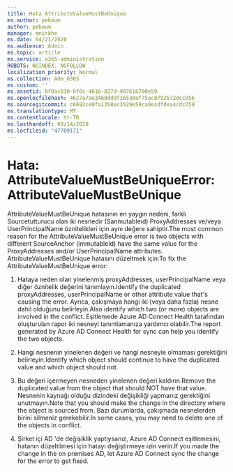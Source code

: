 ```yaml
---
title: Hata AttributeValueMustBeUnique
ms.author: pebaum
author: pebaum
manager: mnirkhe
ms.date: 04/21/2020
ms.audience: Admin
ms.topic: article
ms.service: o365-administration
ROBOTS: NOINDEX, NOFOLLOW
localization_priority: Normal
ms.collection: Adm_O365
ms.custom: ''
ms.assetid: bf8ac830-6f0c-4616-827d-987616700e59
ms.openlocfilehash: 4627a7ae34b0dd9f16538ef75ac8792672dcc056
ms.sourcegitcommit: c6692ce0fa1358ec3529e59ca0ecdfdea4cdc759
ms.translationtype: MT
ms.contentlocale: tr-TR
ms.lasthandoff: 09/14/2020
ms.locfileid: "47709171"
---
```

# <a name="error-attributevaluemustbeunique"></a><span data-ttu-id="24229-102">Hata: AttributeValueMustBeUnique</span><span class="sxs-lookup"><span data-stu-id="24229-102">Error: AttributeValueMustBeUnique</span></span>

<span data-ttu-id="24229-103">AttributeValueMustBeUnique hatasının en yaygın nedeni, farklı Sourcetutturucu olan iki nesnedir (Sanmutableıd) ProxyAddresses ve/veya UserPrincipalName öznitelikleri için aynı değere sahiptir.</span><span class="sxs-lookup"><span data-stu-id="24229-103">The most common reason for the AttributeValueMustBeUnique error is two objects with different SourceAnchor (immutableId) have the same value for the ProxyAddresses and/or UserPrincipalName attributes.</span></span> <span data-ttu-id="24229-104">AttributeValueMustBeUnique hatasını düzeltmek için:</span><span class="sxs-lookup"><span data-stu-id="24229-104">To fix the AttributeValueMustBeUnique error:</span></span>
  
1. <span data-ttu-id="24229-105">Hataya neden olan yinelenmiş proxyAddresses, userPrincipalName veya diğer öznitelik değerini tanımlayın.</span><span class="sxs-lookup"><span data-stu-id="24229-105">Identify the duplicated proxyAddresses, userPrincipalName or other attribute value that's causing the error.</span></span> <span data-ttu-id="24229-106">Ayrıca, çakışmaya hangi iki (veya daha fazla) nesne dahil olduğunu belirleyin.</span><span class="sxs-lookup"><span data-stu-id="24229-106">Also identify which two (or more) objects are involved in the conflict.</span></span> <span data-ttu-id="24229-107">Eşitlemede Azure AD Connect Health tarafından oluşturulan rapor iki nesneyi tanımlamanıza yardımcı olabilir.</span><span class="sxs-lookup"><span data-stu-id="24229-107">The report generated by Azure AD Connect Health for sync can help you identify the two objects.</span></span>
    
2. <span data-ttu-id="24229-108">Hangi nesnenin yinelenen değeri ve hangi nesneyle olmaması gerektiğini belirleyin.</span><span class="sxs-lookup"><span data-stu-id="24229-108">Identify which object should continue to have the duplicated value and which object should not.</span></span>
    
3. <span data-ttu-id="24229-109">Bu değeri içermeyen nesneden yinelenen değeri kaldırın.</span><span class="sxs-lookup"><span data-stu-id="24229-109">Remove the duplicated value from the object that should NOT have that value.</span></span> <span data-ttu-id="24229-110">Nesnenin kaynağı olduğu dizindeki değişikliği yapmanız gerektiğini unutmayın.</span><span class="sxs-lookup"><span data-stu-id="24229-110">Note that you should make the change in the directory where the object is sourced from.</span></span> <span data-ttu-id="24229-111">Bazı durumlarda, çakışmada nesnelerden birini silmeniz gerekebilir.</span><span class="sxs-lookup"><span data-stu-id="24229-111">In some cases, you may need to delete one of the objects in conflict.</span></span>
    
4. <span data-ttu-id="24229-112">Şirket içi AD 'de değişiklik yaptıysanız, Azure AD Connect eşitlemesini, hatanın düzeltilmesi için hatayı değiştirmeye izin verin.</span><span class="sxs-lookup"><span data-stu-id="24229-112">If you made the change in the on premises AD, let Azure AD Connect sync the change for the error to get fixed.</span></span>
    

